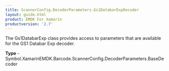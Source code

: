 ```yaml
---
title: ScannerConfig.DecoderParameters.Gs1DatabarExpDecoder
layout: guide.html 
product: EMDK For Xamarin 
productversion: '2.7' 
---
```

The Gs1DatabarExp class provides access to parameters that are available for the GS1 Databar Exp decoder.

**Type** - Symbol.XamarinEMDK.Barcode.ScannerConfig.DecoderParameters.BaseDecoder



